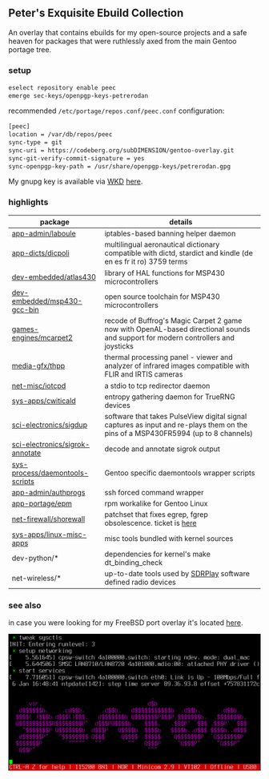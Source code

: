 ## Peter's Exquisite Ebuild Collection

An overlay that contains ebuilds for my open-source projects and a safe heaven for packages that were ruthlessly axed from the main Gentoo portage tree.

### setup

```
eselect repository enable peec
emerge sec-keys/openpgp-keys-petrerodan
```

recommended ```/etc/portage/repos.conf/peec.conf``` configuration:

```
[peec]
location = /var/db/repos/peec
sync-type = git
sync-uri = https://codeberg.org/subDIMENSION/gentoo-overlay.git
sync-git-verify-commit-signature = yes
sync-openpgp-key-path = /usr/share/openpgp-keys/petrerodan.gpg
```

My gnupg key is available via [WKD](https://wiki.gnupg.org/WKD) [here](https://openpgpkey.subdimension.ro/.well-known/openpgpkey/subdimension.ro/hu/w6rzxnjwt1aag7tjxgi19j844woafo1j?l=petre.rodan).

### highlights

package | details
--- | ---
[app-admin/laboule](https://codeberg.org/subDIMENSION/laboule) | iptables-based banning helper daemon
[app-dicts/dicpoli](https://codeberg.org/subDIMENSION/dictionar_poliglot_de_aeronautica) | multilingual aeronautical dictionary compatible with dictd, stardict and kindle (de en es fr it ro) 3759 terms
[dev-embedded/atlas430](https://codeberg.org/subDIMENSION/atlas430) | library of HAL functions for MSP430 microcontrollers
[dev-embedded/msp430-gcc-bin](https://www.ti.com/tool/MSP430-GCC-OPENSOURCE) | open source toolchain for MSP430 microcontrollers
[games-engines/mcarpet2](https://codeberg.org/rodan/magic_carpet_2) | recode of Buffrog's Magic Carpet 2 game now with OpenAL-based directional sounds and support for modern controllers and joysticks
[media-gfx/thpp](https://codeberg.org/subDIMENSION/thpp) | thermal processing panel - viewer and analyzer of infrared images compatible with FLIR and IRTIS cameras
[net-misc/iotcpd](https://codeberg.org/subDIMENSION/iotcpd) | a stdio to tcp redirector daemon
[sys-apps/cwiticald](https://codeberg.org/subDIMENSION/cwiticald) | entropy gathering daemon for TrueRNG devices
[sci-electronics/sigdup](https://codeberg.org/subDIMENSION/sigdup) | software that takes PulseView digital signal captures as input and re-plays them on the pins of a MSP430FR5994 (up to 8 channels)
[sci-electronics/sigrok-annotate](https://codeberg.org/subDIMENSION/sigrok-annotate) | decode and annotate sigrok output
[sys-process/daemontools-scripts](https://codeberg.org/subDIMENSION/daemontools-scripts) | Gentoo specific daemontools wrapper scripts
[app-admin/authprogs](https://github.com/11001100/authprogs) | ssh forced command wrapper
[app-portage/epm](https://github.com/fuzzyray/epm) | rpm workalike for Gentoo Linux
[net-firewall/shorewall](https://shorewall.org/) | patchset that fixes egrep, fgrep obsolescence. ticket is [here](https://bugs.gentoo.org/923441)
[sys-apps/linux-misc-apps](https://kernel.org/) | misc tools bundled with kernel sources
dev-python/* | dependencies for kernel's make dt_binding_check
net-wireless/* | up-to-date tools used by [SDRPlay](https://www.sdrplay.com/) software defined radio devices

### see also

in case you were looking for my FreeBSD port overlay it's located [here](https://codeberg.org/subDIMENSION/freebsd-overlay).

![screenshot](./issue.png)
